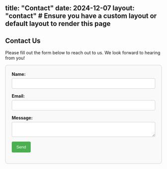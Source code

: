 title: "Contact"
date: 2024-12-07
layout: "contact"  # Ensure you have a custom layout or default layout to render this page
---

<h2>Contact Us</h2>

<p>Please fill out the form below to reach out to us. We look forward to hearing from you!</p>

<form id="contact-form">
  <div>
    <label for="name">Name:</label>
    <input type="text" id="name" name="name" required />
  </div>

  <div>
    <label for="email">Email:</label>
    <input type="email" id="email" name="email" required />
  </div>

  <div>
    <label for="message">Message:</label>
    <textarea id="message" name="message" required></textarea>
  </div>

  <div>
    <button type="submit">Send</button>
  </div>
</form>

<!-- Success message (hidden by default) -->
<p id="success-message" style="display: none;">Thank you for your message! We will get back to you shortly.</p>

<!-- Error message (hidden by default) -->
<p id="error-message" style="display: none; color: red;">There was an error submitting the form. Please try again later.</p>

<script>
document.getElementById("contact-form").addEventListener("submit", function(event) {
  event.preventDefault(); // Prevent default form submission

  // Get form data
  const name = document.getElementById("name").value;
  const email = document.getElementById("email").value;
  const message = document.getElementById("message").value;

  // Construct mailto link
  const subject = encodeURIComponent(`Contact form submission from ${name}`);
  const body = encodeURIComponent(`Name: ${name}\nEmail: ${email}\nMessage: ${message}`);

  // Construct the mailto URL
  const mailtoLink = `mailto:contact@agilebuckle.com?subject=${subject}&body=${body}`;

  // Try to redirect to mailto link
  try {
    window.location.href = mailtoLink;
    // Show success message
    document.getElementById("success-message").style.display = "block";
  } catch (error) {
    // Show error message
    document.getElementById("error-message").style.display = "block";
  }
});
</script>

<style>
#contact-form {
  max-width: 600px;
  margin: 0 auto;
  padding: 20px;
  border: 1px solid #ccc;
  border-radius: 8px;
  background-color: #f9f9f9;
}

#contact-form div {
  margin-bottom: 15px;
}

#contact-form label {
  display: block;
  font-weight: bold;
}

#contact-form input,
#contact-form textarea {
  width: 100%;
  padding: 8px;
  margin-top: 5px;
  border: 1px solid #ccc;
  border-radius: 4px;
}

#contact-form button {
  background-color: #4CAF50;
  color: white;
  padding: 10px 15px;
  border: none;
  border-radius: 4px;
  cursor: pointer;
}

#contact-form button:hover {
  background-color: #45a049;
}

#success-message {
  color: green;
}

#error-message {
  color: red;
}
</style>